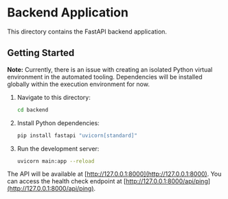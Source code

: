 # Backend Application

This directory contains the FastAPI backend application.

## Getting Started

**Note:** Currently, there is an issue with creating an isolated Python virtual environment in the automated tooling. Dependencies will be installed globally within the execution environment for now.

1. Navigate to this directory:
   ```bash
   cd backend
   ```
2. Install Python dependencies:
   ```bash
   pip install fastapi "uvicorn[standard]"
   ```
3. Run the development server:
   ```bash
   uvicorn main:app --reload
   ```
The API will be available at [http://127.0.0.1:8000](http://127.0.0.1:8000). You can access the health check endpoint at [http://127.0.0.1:8000/api/ping](http://127.0.0.1:8000/api/ping).
